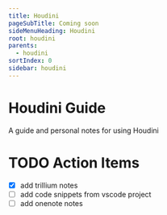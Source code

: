 ```yaml
---
title: Houdini
pageSubTitle: Coming soon
sideMenuHeading: Houdini
root: houdini
parents:
  - houdini
sortIndex: 0
sidebar: houdini
---
```


# Houdini Guide

A guide and personal notes for using Houdini

# TODO Action Items

- [x] add trillium notes
- [ ] add code snippets from vscode project
- [ ] add onenote notes
